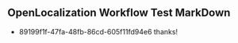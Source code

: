 ## OpenLocalization Workflow Test MarkDown
* 89199f1f-47fa-48fb-86cd-605f11fd94e6 
thanks!<!--HONumber=Mar16_HO2-->
